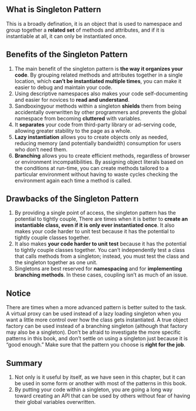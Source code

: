 ## What is Singleton Pattern
This is a broadly defination, it is an object that is used to namespace and group
together a **related set** of methods and attributes, and if it is instantiable at all, it can only be
instantiated once.

## Benefits of the Singleton Pattern
1. The main benefit of the singleton pattern is **the way it organizes your code**. By grouping related
methods and attributes together in a single location, which **can’t be instantiated multiple
times**, you can make it easier to debug and maintain your code.
2. Using descriptive namespaces also makes your code self-documenting and easier for novices to **read and understand**.
3. Sandboxingyour methods within a singleton **shields** them from being accidentally overwritten by other programmers and prevents the global namespace from becoming **cluttered** with variables.
4. It **separates** your code from third-party library or ad-serving code, allowing greater stability to the page as a whole.
5. **Lazy instantiation** allows you to create objects only as needed, reducing memory (and potentially bandwidth) consumption for users who don’t need them.
6. **Branching** allows you to create efficient methods, regardless of browser or environment incompatibilities. By assigning object literals based on the conditions at run-time, you can create methods tailored to a particular environment without having to waste cycles checking the environment again each time a method is called.

## Drawbacks of the Singleton Pattern
1. By providing a single point of access, the singleton pattern has the potential to tightly couple, There are times when it is better to **create an instantiable class, even if it is only ever instantiated once**. It also makes your code harder to unit test because it has the potential to tightly couple classes together.
2. It also makes **your code harder to unit test** because it has the potential to tightly
couple classes together. You can’t independently test a class that calls methods from a singleton;
instead, you must test the class and the singleton together as one unit.
3. Singletons are best
reserved for **namespacing** and for **implementing branching methods**. In these cases, coupling
isn’t as much of an issue.

## Notice
There are times when a more advanced pattern is better suited to the task. A virtual proxy
can be used instead of a lazy loading singleton when you want a little more control over how
the class gets instantiated. A true object factory can be used instead of a branching singleton
(although that factory may also be a singleton). Don’t be afraid to investigate the more specific
patterns in this book, and don’t settle on using a singleton just because it is “good enough.”
Make sure that the pattern you choose is **right for the job**.

## Summary
1. Not only is it useful
by itself, as we have seen in this chapter, but it can be used in some form or another with
most of the patterns in this book.
2. By putting your code within a singleton, you are going a long way
toward creating an API that can be used by others without fear of having their global variables
overwritten.
